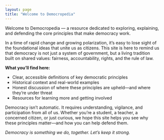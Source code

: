 ```yaml
---
layout: page
title: "Welcome to Democropedia"
---
```



Welcome to Democropedia — a resource dedicated to exploring, explaining, and defending the core principles that make democracy work.

In a time of rapid change and growing polarization, it’s easy to lose sight of the foundational ideas that unite us as citizens. This site is here to remind us that democracy is not just a system of government, but a living tradition built on shared values: fairness, accountability, rights, and the rule of law.

**What you’ll find here:**

- Clear, accessible definitions of key democratic principles
- Historical context and real-world examples
- Honest discussion of where these principles are upheld—and where they’re under threat
- Resources for learning more and getting involved

Democracy isn’t automatic. It requires understanding, vigilance, and participation from all of us. Whether you’re a student, a teacher, a concerned citizen, or just curious, we hope this site helps you see why these principles matter—and how you can help defend them.

*Democracy is something we do, together. Let’s keep it strong.*

